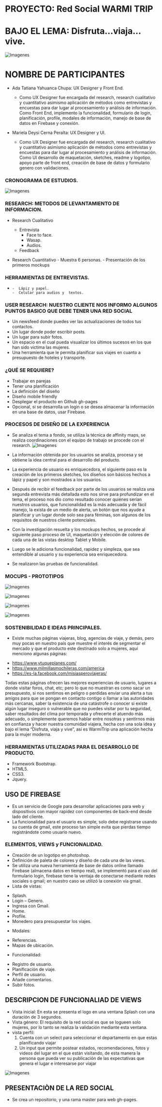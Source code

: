 # PROYECTO: Red Social WARMI TRIP
# BAJO EL LEMA: Disfruta…viaja…vive.

![Imagenes](assets/img/logomujerchica.png) 

# NOMBRE DE PARTICIPANTES

*   Ada Tatiana Yahuanca Chupa: UX Designer y Front End.
    -   Como UX Designer fue encargada del research, research cualitativo y cuantitativo asimismo aplicación de métodos como entrevistas y encuestas para dar lugar al procesamiento y análisis de información. Como Front End, implemento la funcionalidad, formulario de login, planificación, profile, modales de información, manejo de base de datos en Firebase y conexión.


*   Mariela Deysi Cerna Peralta: UX Designer y UI.
    -   Como UX Designer fue encargada del research, research cualitativo y cuantitativo asimismo aplicación de métodos como entrevistas y encuestas para dar lugar al procesamiento y análisis de información. Como UI desarrollo de maquetación, sketches, readme y logotipo, apoyo parte de front end, creación de base de datos y formulario genero con validaciones.

### CRONOGRAMA DE ESTUDIOS.
![Imagenes](assets/img/cronograma.png) 

    
### RESEARCH: METODOS DE LEVANTAMIENTO DE INFORMACION.
*   Research Cualitativo
      -  Entrevista
         -   Face to face.
         -   Wasap.
         -   Audios.
      -  Feedback

*   Research Cuantitativo
         -  Muestra 6 personas.
         -  Presentación de los primeros mockups

### HERRAMIENTAS DE ENTREVISTAS.
*     -  Lápiz y papel.
      -  Celular para audios y  textos.      
    
### USER RESEARCH: NUESTRO CLIENTE NOS INFORMO ALGUNOS PUNTOS BASICO QUE DEBE TENER UNA RED SOCIAL

*   Un newsfeed donde puedes ver las actualizaciones de todos tus contactos.
*   Un lugar donde poder escribir posts.
*   Un lugar para subir fotos.
*   Un espacio en el cual pueda visualizar los últimos sucesos en los que han sido victima las mujeres.
*   Una herramienta que le permita planificar sus viajes en cuanto a presupuesto de hoteles y transporte.

### ¿QUÉ SE REQUIERE?
*   Trabajar en parejas
*   Tener una planificación
*   La definición del diseño
*   Diseño mobile friendly
*   Desplegar el producto en Github gh-pages
*   Opcional, si se desarrolla un login o se desea almacenar la información en una base de datos, usar Firebase.

### PROCESOS DE DISEÑO DE LA EXPERIENCIA

-   Se analiza el tema a fondo, se utiliza la técnica de affinity maps, se realiza coordinaciones con el equipo de trabajo se procede con el research.
![Imagenes](assets/img/affinity-maps.png) 

-   La información obtenida por los usuarios se analiza, procesa y se obtiene la idea central para el desarrollo del producto.
-   La experiencia de usuario es enriquecedora, el siguiente paso es la creación de los primeros sketches, los diseños son básicos hechos a lápiz y papel y son mostrados a los usuarios.
-   Después de recibir el feedback por parte de los usuarios se realiza una segunda entrevista más detallada esto nos sirve para profundizar en el tema, el proceso nos dio como resultado conocer quiénes serían nuestros usuarios, que funcionalidad es la más adecuada y de fácil manejo, la exista  de un medio de alerta, un botón que nos ayude a planificar y un lugar donde solo sea para féminas, son algunos de los requisitos de nuestros cliente potenciales.
-   Con la investigación resuelta y los mockups hechos, se procede al siguiente paso proceso de UI, maquetación y elección de colores de cada una de las vistas desktop Tablet y Mobile.
-   Luego se le adiciona funcionalidad, rapidez y simpleza, que sea entendible al usuario y su experiencia sea enriquecedora.
-   Se realizaron las pruebas de funcionalidad.

### MOCUPS - PROTOTIPOS

![Imagenes](assets/img/view-splash-genero.png) 

![Imagenes](assets/img/home.png) 

![Imagenes](assets/img/profile.png) 

![Imagenes](assets/img/planning.png) 

### SOSTENIBILIDAD E IDEAS PRINCIPALES.
*   Existe muchas páginas viajeras, blog, agencias de viaje, y demás, pero muy pocas en nuestro país que muestre el interés de segmentar el mercado y que el producto este destinado solo a mujeres, aquí menciono algunas páginas:
-   https://www.ytuqueplanes.com/
-   https://www.milmillasmochileras.com/america
-   https://es-la.facebook.com/misiasperoviajeras/

Todas estas páginas ofrecen las mejores experiencias de usuario, lugares a donde visitar foros, chat, etc; pero lo que no muestran es como sacar un presupuesto, si nos sentimos en peligro o perdidas enviar una alerta a tus amigos para que se pongan en contacto contigo o llamar a las autoridades más cercanas, saber la existencia de una catástrofe o conocer si existe algún lugar inseguro o vulnerable que no puedes visitar por tu seguridad, saber resultados del clima por temporada y ofrecerte el atuendo más adecuado, o simplemente queremos hablar entre nosotras y sentirnos más en confianza y hacer nuestra comunidad viajera, hecha con una sola idea y bajo el lema “Disfruta, viaja y vive”, así es WarmiTrip una aplicación hecha para la mujer moderna.

### HERRAMIENTAS UTILIZADAS PARA EL DESARROLLO DE PRODUCTO.
*   Framework Bootstrap.
*   HTML5.
*   CSS3.
*   Jquery.

## USO DE FIREBASE

*   Es un servicio de Google para desarrollar aplicaciones para web y dispositivos con mayor rapidez con componentes de back-end desde lado del cliente.
*   La funcionalidad para el usuario es simple, solo debe registrarse usando su cuenta de gmail, este proceso tan simple evita que pierdas tiempo registrándote como usuario nuevo. 

### ELEMENTOS, VIEWS y FUNCIONALIDAD.
*   Creación de un logotipo en photoshop.
*   Definición de paleta de colores y diseño de cada una de las views.
*   Se utiliza una nueva herramienta de base de datos online llamado  Firebase (almacena datos en tiempo real), se implementó para el uso del formulario login, firebase tiene la ventaja de conectarse mediante redes sociales o gmail; en nuestro caso se utilizó la conexión vía gmail.
*   Lista de vistas:
   -   Splash.
   -   Login – Genero.
   -   Ingresa con Gmail. 
   -   Home.
   -   Profile.
   -   Monedero para presupuestar los viajes.
*   Modales:
   -   Referencias.
   -   Mapas de ubicación.
*   Funcionalidad:
   -   Registro de usuario.
   -   Planificación de viaje.
   -   Perfil de usuario.
   -   Añade comentarios.
   -   Subir fotos.

## DESCRIPCION DE FUNCIONALIAD DE VIEWS

-   Vista inicial: En esta se presenta el logo en una ventana Splash con una duración de 3 segundos.
-   Vista género: El requisito de la red social es que se logueen solo mujeres, por lo tanto se realiza la validación mediante esta ventana.
-   vista perfil:  
    1. Cuenta con un select para seleccionar el departamento en que estas planificando viajar
    2. Un input  que permite  postear estados, recomendaciones, fotos y videos del lugar en el que están visitando, de esta manera la persona  que pueda ver su publicación de las expectativas que genera el lugar e interesarse por viajar

![Imagenes](assets/img/pantallasReadme.png) 

## PRESENTACIÒN DE LA RED SOCIAL
- Se crea un repositorio, y una rama master para web gh-pages.




